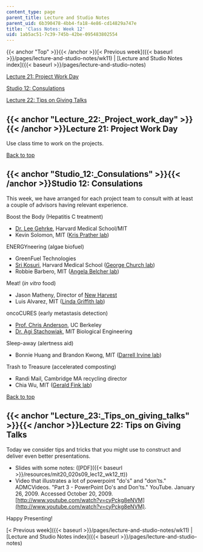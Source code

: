 ```yaml
---
content_type: page
parent_title: Lecture and Studio Notes
parent_uid: 6b390478-4bb4-fa18-4e86-cd14829a747e
title: 'Class Notes: Week 12'
uid: 1ab5ac51-7c39-745b-42be-095483802554
---
```


{{< anchor "Top" >}}{{< /anchor >}}[\< Previous week]({{< baseurl >}}/pages/lecture-and-studio-notes/wk11) | [Lecture and Studio Notes index]({{< baseurl >}}/pages/lecture-and-studio-notes)

[Lecture 21: Project Work Day](#Lecture_22:_Project_work_day)

[Studio 12: Consulations](#Studio_12:_Consulations)

[Lecture 22: Tips on Giving Talks](#Lecture_23:_Tips_on_giving_talks)

{{< anchor "Lecture_22:_Project_work_day" >}}{{< /anchor >}}Lecture 21: Project Work Day
----------------------------------------------------------------------------------------

Use class time to work on the projects.

[Back to top](#Top)

{{< anchor "Studio_12:_Consulations" >}}{{< /anchor >}}Studio 12: Consulations
------------------------------------------------------------------------------

This week, we have arranged for each project team to consult with at least a couple of advisors having relevant experience.

Boost the Body (Hepatitis C treatment)

*   [Dr. Lee Gehrke](http://web.mit.edu/lgehrke/www/HCV%20Innate%20Immunity.html), Harvard Medical School/MIT
*   Kevin Solomon, MIT ([Kris Prather lab](http://web.mit.edu/prathergroup/index.html))

ENERGYneering (algae biofuel)

*   GreenFuel Technologies
*   [Sri Kosuri](http://openwetware.org/wiki/Sri_Kosuri), Harvard Medical School ([George Church lab](http://openwetware.org/wiki/Church_Lab))
*   Robbie Barbero, MIT ([Angela Belcher lab](https://be.mit.edu/directory/angela-belcher))

Meat! (_in vitro_ food)

*   Jason Matheny, Director of [New Harvest](http://www.new-harvest.org/)
*   Luis Alvarez, MIT ([Linda Griffith lab](https://be.mit.edu/directory/linda-g-griffith))

oncoCURES (early metastasis detection)

*   [Prof. Chris Anderson](https://calnet.berkeley.edu/directory/details.pl?uid=231601), UC Berkeley
*   [Dr. Agi Stachowiak](http://openwetware.org/wiki/User:AgiStachowiak), MIT Biological Engineering

Sleep-away (alertness aid)

*   Bonnie Huang and Brandon Kwong, MIT ([Darrell Irvine lab](http://web.mit.edu/biomaterials/Irvine_Lab/Home.html))

Trash to Treasure (accelerated composting)

*   Randi Mail, Cambridge MA recycling director
*   Chia Wu, MIT ([Gerald Fink lab](http://web.mit.edu/biology/www/facultyareas/facresearch/fink.html))

[Back to top](#Top)

{{< anchor "Lecture_23:_Tips_on_giving_talks" >}}{{< /anchor >}}Lecture 22: Tips on Giving Talks
------------------------------------------------------------------------------------------------

Today we consider tips and tricks that you might use to construct and deliver even better presentations.

*   Slides with some notes: ([PDF]({{< baseurl >}}/resources/mit20_020s09_lec12_wk12_tt))
*   Video that illustrates a lot of powerpoint "do's" and "don'ts." ADMCVideos. "Part 3 - PowerPoint Do's and Don'ts." YouTube. January 26, 2009. Accessed October 20, 2009. [http://www.youtube.com/watch?v=cyPckg8eNVM](http://www.youtube.com/watch?v=cyPckg8eNVM).

Happy Presenting!

[\< Previous week]({{< baseurl >}}/pages/lecture-and-studio-notes/wk11) | [Lecture and Studio Notes index]({{< baseurl >}}/pages/lecture-and-studio-notes)